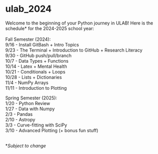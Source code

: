 # ulab_2024

Welcome to the beginning of your Python journey in ULAB! Here is the schedule* for the 2024-2025 school year: \
\
Fall Semester (2024): \
9/16 - Install GitBash + Intro Topics \
9/23 - The Terminal + Introduction to GitHub + Research Literacy \
9/30 - GitHub push/pull/branch \
10/7 - Data Types + Functions \
10/14 - Latex + Mental Health \
10/21 - Conditionals + Loops \
10/28 - Lists + Dictionaries \
11/4 - NumPy Arrays \
11/11 -  Introduction to Plotting 

Spring Semester (2025): \
1/20 - Python Review \
1/27 - Data with Numpy \
2/3 - Pandas \
2/10 - Astropy \
3/3 - Curve-fitting with SciPy \
3/10 - Advanced Plotting (+ bonus fun stuff) 

\
*_Subject to change_


